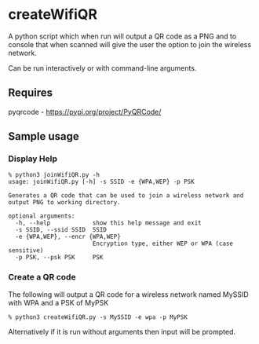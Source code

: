 # createWifiQR

A python script which when run will output a QR code as a PNG and to console that when scanned will give the user the option to join the wireless network.

Can be run interactively or with command-line arguments.

## Requires
pyqrcode - https://pypi.org/project/PyQRCode/

## Sample usage

### Display Help

```
% python3 joinWifiQR.py -h
usage: joinWifiQR.py [-h] -s SSID -e {WPA,WEP} -p PSK

Generates a QR code that can be used to join a wireless network and output PNG to working directory.

optional arguments:
  -h, --help            show this help message and exit
  -s SSID, --ssid SSID  SSID
  -e {WPA,WEP}, --encr {WPA,WEP}
                        Encryption type, either WEP or WPA (case sensitive)
  -p PSK, --psk PSK     PSK
```

### Create a QR code

The following will output a QR code for a wireless network named MySSID with WPA and a PSK of MyPSK

```
% python3 createWifiQR.py -s MySSID -e wpa -p MyPSK
```

Alternatively if it is run without arguments then input will be prompted.
